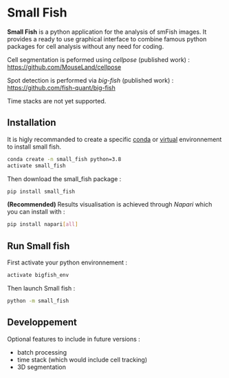 # Small Fish
**Small Fish** is a python application for the analysis of smFish images. It provides a ready to use graphical interface to combine famous python packages for cell analysis without any need for coding.

Cell segmentation is peformed using *cellpose* (published work) : https://github.com/MouseLand/cellpose

Spot detection is performed via *big-fish* (published work) : https://github.com/fish-quant/big-fish

Time stacks are not yet supported.

## Installation

It is higly recommanded to create a specific [conda](https://docs.conda.io/projects/conda/en/latest/user-guide/tasks/manage-environments.html) or [virtual](https://docs.python.org/3.6/library/venv.html) environnement to install small fish.

```bash
conda create -n small_fish python=3.8
activate small_fish
```
Then download the small_fish package : 
```bash
pip install small_fish
```
<b> (Recommended) </b> Results visualisation is achieved through *Napari* which you can install with :

```bash
pip install napari[all]
```

## Run Small fish

First activate your python environnement : 
```bash
activate bigfish_env
```
Then launch Small fish : 
```bash
python -m small_fish
```
## Developpement

Optional features to include in future versions : 
- batch processing
- time stack (which would include cell tracking)
- 3D segmentation

